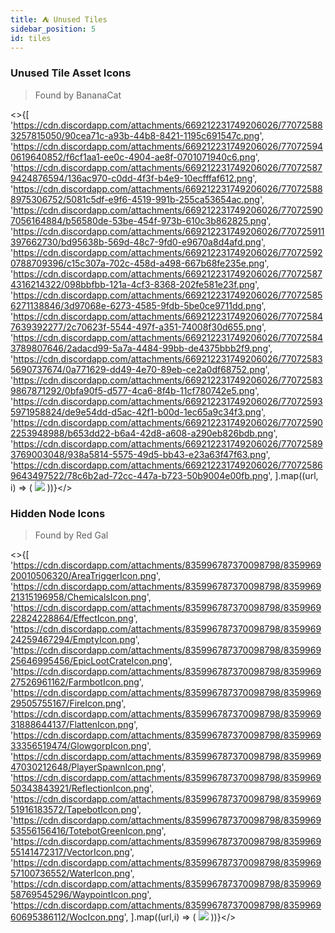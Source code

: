 ```yaml
---
title: ⛺ Unused Tiles
sidebar_position: 5
id: tiles
---
```


### Unused Tile Asset Icons
> Found by BananaCat

<>{[
  'https://cdn.discordapp.com/attachments/669212231749206026/770725883257815050/90cea71c-a93b-44b8-8421-1195c691547c.png',
  'https://cdn.discordapp.com/attachments/669212231749206026/770725940619640852/f6cf1aa1-ee0c-4904-ae8f-0701071940c6.png',
  'https://cdn.discordapp.com/attachments/669212231749206026/770725879424876594/136ac970-c0dd-4f3f-b4e9-10ecfffaf612.png',
  'https://cdn.discordapp.com/attachments/669212231749206026/770725888975306752/5081c5df-e9f6-4519-991b-255ca53654ac.png',
  'https://cdn.discordapp.com/attachments/669212231749206026/770725907056164884/b56580de-53be-454f-973b-610c3b862825.png',
  'https://cdn.discordapp.com/attachments/669212231749206026/770725911397662730/bd95638b-569d-48c7-9fd0-e9670a8d4afd.png',
  'https://cdn.discordapp.com/attachments/669212231749206026/770725920788709396/c15c307a-702c-458d-a498-667b68fe235e.png',
  'https://cdn.discordapp.com/attachments/669212231749206026/770725874316214322/098bbfbb-121a-4cf3-8368-202fe581e23f.png',
  'https://cdn.discordapp.com/attachments/669212231749206026/770725856271138846/3d97068e-6273-4585-9fdb-5be0ce9711dd.png',
  'https://cdn.discordapp.com/attachments/669212231749206026/770725847639392277/2c70623f-5544-497f-a351-74008f30d655.png',
  'https://cdn.discordapp.com/attachments/669212231749206026/770725843789807646/2adacd99-5a7a-4484-99bb-de4375bbb2f9.png',
  'https://cdn.discordapp.com/attachments/669212231749206026/770725835690737674/0a771629-dd49-4e70-89eb-ce2a0df68752.png',
  'https://cdn.discordapp.com/attachments/669212231749206026/770725839867871292/0bfa90f5-d577-4ca6-8f4b-11cf780742e5.png',
  'https://cdn.discordapp.com/attachments/669212231749206026/770725935971958824/de9e54dd-d5ac-42f1-b00d-1ec65a9c34f3.png',
  'https://cdn.discordapp.com/attachments/669212231749206026/770725902253948988/b653dd22-b6a4-42d8-a608-a290eb826bdb.png',
  'https://cdn.discordapp.com/attachments/669212231749206026/770725893769003048/938a5814-5575-49d5-bb43-e23a63f47f63.png',
  'https://cdn.discordapp.com/attachments/669212231749206026/770725869643497522/78c6b2ad-72cc-447a-b723-50b9004e00fb.png',
].map((url, i) => (
  <img key={i} src={url} width={94} height={94} />
))}</>

### Hidden Node Icons
> Found by Red Gal

<>{[
  'https://cdn.discordapp.com/attachments/835996787370098798/835996920010506320/AreaTriggerIcon.png',
  'https://cdn.discordapp.com/attachments/835996787370098798/835996921315196958/ChemicalsIcon.png',
  'https://cdn.discordapp.com/attachments/835996787370098798/835996922824228864/EffectIcon.png',
  'https://cdn.discordapp.com/attachments/835996787370098798/835996924259467294/EmptyIcon.png',
  'https://cdn.discordapp.com/attachments/835996787370098798/835996925646995456/EpicLootCrateIcon.png',
  'https://cdn.discordapp.com/attachments/835996787370098798/835996927526961162/FarmbotIcon.png',
  'https://cdn.discordapp.com/attachments/835996787370098798/835996929505755167/FireIcon.png',
  'https://cdn.discordapp.com/attachments/835996787370098798/835996931888644137/FlattenIcon.png',
  'https://cdn.discordapp.com/attachments/835996787370098798/835996933356519474/GlowgorpIcon.png',
  'https://cdn.discordapp.com/attachments/835996787370098798/835996947030212648/PlayerSpawnIcon.png',
  'https://cdn.discordapp.com/attachments/835996787370098798/835996950343843921/ReflectionIcon.png',
  'https://cdn.discordapp.com/attachments/835996787370098798/835996951916183572/TapebotIcon.png',
  'https://cdn.discordapp.com/attachments/835996787370098798/835996953556156416/TotebotGreenIcon.png',
  'https://cdn.discordapp.com/attachments/835996787370098798/835996955141472317/VectorIcon.png',
  'https://cdn.discordapp.com/attachments/835996787370098798/835996957100736552/WaterIcon.png',
  'https://cdn.discordapp.com/attachments/835996787370098798/835996958769545296/WaypointIcon.png',
  'https://cdn.discordapp.com/attachments/835996787370098798/835996960695386112/WocIcon.png',
].map((url,i) => (
  <img key={i} src={url} width={94} height={94} />
))}</>